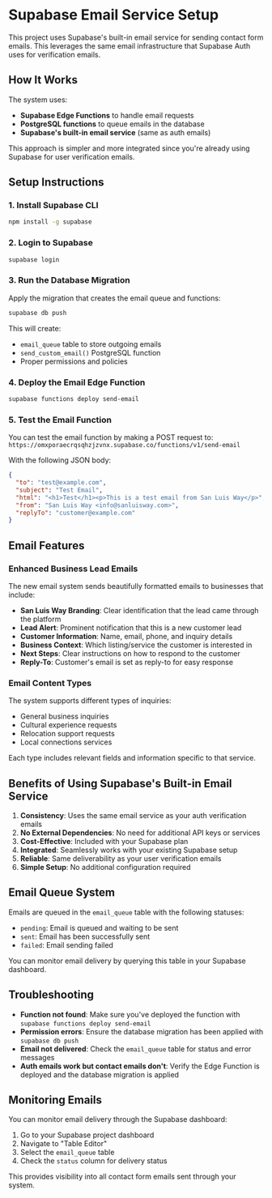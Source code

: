 # Supabase Email Service Setup

This project uses Supabase's built-in email service for sending contact form emails. This leverages the same email infrastructure that Supabase Auth uses for verification emails.

## How It Works

The system uses:
- **Supabase Edge Functions** to handle email requests
- **PostgreSQL functions** to queue emails in the database
- **Supabase's built-in email service** (same as auth emails)

This approach is simpler and more integrated since you're already using Supabase for user verification emails.

## Setup Instructions

### 1. Install Supabase CLI

```bash
npm install -g supabase
```

### 2. Login to Supabase

```bash
supabase login
```

### 3. Run the Database Migration

Apply the migration that creates the email queue and functions:

```bash
supabase db push
```

This will create:
- `email_queue` table to store outgoing emails
- `send_custom_email()` PostgreSQL function
- Proper permissions and policies

### 4. Deploy the Email Edge Function

```bash
supabase functions deploy send-email
```

### 5. Test the Email Function

You can test the email function by making a POST request to:
`https://omxporaecrqsqhzjzvnx.supabase.co/functions/v1/send-email`

With the following JSON body:
```json
{
  "to": "test@example.com",
  "subject": "Test Email",
  "html": "<h1>Test</h1><p>This is a test email from San Luis Way</p>",
  "from": "San Luis Way <info@sanluisway.com>",
  "replyTo": "customer@example.com"
}
```

## Email Features

### Enhanced Business Lead Emails

The new email system sends beautifully formatted emails to businesses that include:

- **San Luis Way Branding**: Clear identification that the lead came through the platform
- **Lead Alert**: Prominent notification that this is a new customer lead
- **Customer Information**: Name, email, phone, and inquiry details
- **Business Context**: Which listing/service the customer is interested in
- **Next Steps**: Clear instructions on how to respond to the customer
- **Reply-To**: Customer's email is set as reply-to for easy response

### Email Content Types

The system supports different types of inquiries:
- General business inquiries
- Cultural experience requests
- Relocation support requests
- Local connections services

Each type includes relevant fields and information specific to that service.

## Benefits of Using Supabase's Built-in Email Service

1. **Consistency**: Uses the same email service as your auth verification emails
2. **No External Dependencies**: No need for additional API keys or services
3. **Cost-Effective**: Included with your Supabase plan
4. **Integrated**: Seamlessly works with your existing Supabase setup
5. **Reliable**: Same deliverability as your user verification emails
6. **Simple Setup**: No additional configuration required

## Email Queue System

Emails are queued in the `email_queue` table with the following statuses:
- `pending`: Email is queued and waiting to be sent
- `sent`: Email has been successfully sent
- `failed`: Email sending failed

You can monitor email delivery by querying this table in your Supabase dashboard.

## Troubleshooting

- **Function not found**: Make sure you've deployed the function with `supabase functions deploy send-email`
- **Permission errors**: Ensure the database migration has been applied with `supabase db push`
- **Email not delivered**: Check the `email_queue` table for status and error messages
- **Auth emails work but contact emails don't**: Verify the Edge Function is deployed and the database migration is applied

## Monitoring Emails

You can monitor email delivery through the Supabase dashboard:

1. Go to your Supabase project dashboard
2. Navigate to "Table Editor"
3. Select the `email_queue` table
4. Check the `status` column for delivery status

This provides visibility into all contact form emails sent through your system.